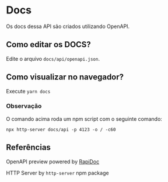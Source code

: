 # Docs

Os docs dessa API são criados utilizando OpenAPI.


## Como editar os DOCS?

Edite o arquivo `docs/api/openapi.json`.


## Como visualizar no navegador?

Execute `yarn docs`

### Observação

O comando acima roda um npm script com o seguinte comando:

```
npx http-server docs/api -p 4123 -o / -c60
```


## Referências

OpenAPI preview powered by [RapiDoc](https://mrin9.github.io/RapiDoc/)

HTTP Server by `http-server` npm package
